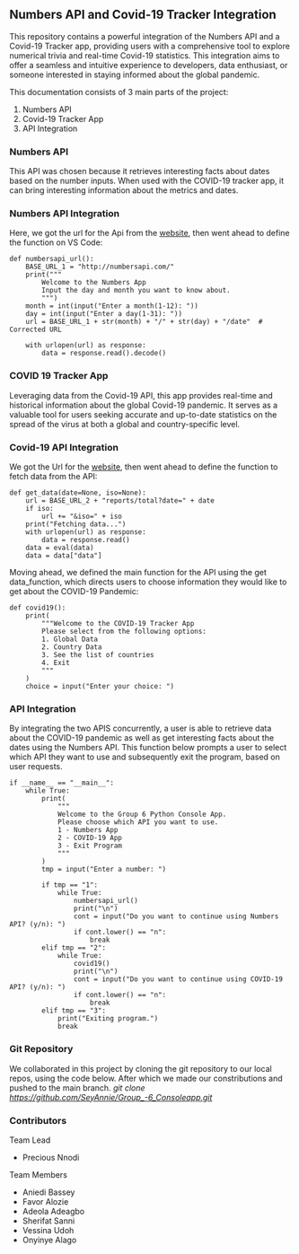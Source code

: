 ## Numbers API and Covid-19 Tracker Integration

This repository contains a powerful integration of the Numbers API and a Covid-19 Tracker app, providing users with a comprehensive tool to explore numerical trivia and real-time Covid-19 statistics. This integration aims to offer a seamless and intuitive experience to developers, data enthusiast, or someone interested in staying informed about the global pandemic. 

This documentation consists of 3 main parts of the project:
1.	Numbers API
2.	Covid-19 Tracker App
3.	API Integration

### Numbers API
This API was chosen because it retrieves interesting facts about dates based on the number inputs. When used with the COVID-19 tracker app, it can bring interesting information about the metrics and dates. 

### Numbers API Integration
Here, we got the url for the Api from the [website](http://numbersapi.com/), then went ahead to define the function on VS Code:

```
def numbersapi_url():
    BASE_URL_1 = "http://numbersapi.com/"
    print("""
        Welcome to the Numbers App
        Input the day and month you want to know about.
        """)
    month = int(input("Enter a month(1-12): "))
    day = int(input("Enter a day(1-31): "))
    url = BASE_URL_1 + str(month) + "/" + str(day) + "/date"  # Corrected URL

    with urlopen(url) as response:
        data = response.read().decode()
```

### COVID 19 Tracker App
Leveraging data from the Covid-19 API, this app provides real-time and historical information about the global Covid-19 pandemic. It serves as a valuable tool for users seeking accurate and up-to-date statistics on the spread of the virus at both a global and country-specific level.

### Covid-19 API Integration
We got the Url for the [website](https://covid-api.com/api/), then went ahead to define the function to fetch data from the API:

```
def get_data(date=None, iso=None):
    url = BASE_URL_2 + "reports/total?date=" + date
    if iso:
        url += "&iso=" + iso
    print("Fetching data...")
    with urlopen(url) as response:
        data = response.read()
    data = eval(data)
    data = data["data"]
```

Moving ahead, we defined the main function for the API using the get data_function, which directs users to choose information they would like to get about the COVID-19 Pandemic:

```
def covid19():
    print(
        """Welcome to the COVID-19 Tracker App
        Please select from the following options:
        1. Global Data
        2. Country Data
        3. See the list of countries
        4. Exit
        """
    )
    choice = input("Enter your choice: ")
```

### API Integration
By integrating the two APIS concurrently, a user is able to retrieve data about the COVID-19 pandemic as well as get interesting facts about the dates using the Numbers API. This function below prompts a user to select which API they want to use and subsequently exit the program, based on user requests.
```
if __name__ == "__main__":
    while True:
        print(
            """
            Welcome to the Group 6 Python Console App.
            Please choose which API you want to use.
            1 - Numbers App
            2 - COVID-19 App
            3 - Exit Program
            """
        )
        tmp = input("Enter a number: ")
        
        if tmp == "1":
            while True:
                numbersapi_url()
                print("\n")
                cont = input("Do you want to continue using Numbers API? (y/n): ")
                if cont.lower() == "n":
                    break
        elif tmp == "2":
            while True:
                covid19()
                print("\n")
                cont = input("Do you want to continue using COVID-19 API? (y/n): ")
                if cont.lower() == "n":
                    break
        elif tmp == "3":
            print("Exiting program.")
            break
```


### Git Repository
We collaborated in this project by cloning the git repository to our local repos, using the code below. After which we made our constributions and pushed to the main branch.
 *git clone https://github.com/SeyAnnie/Group_-6_Consoleapp.git*
 
### Contributors
Team Lead
* Precious Nnodi

Team Members
* Aniedi Bassey
* Favor Alozie
* Adeola Adeagbo
* Sherifat Sanni
* Vessina Udoh 
* Onyinye Alago
